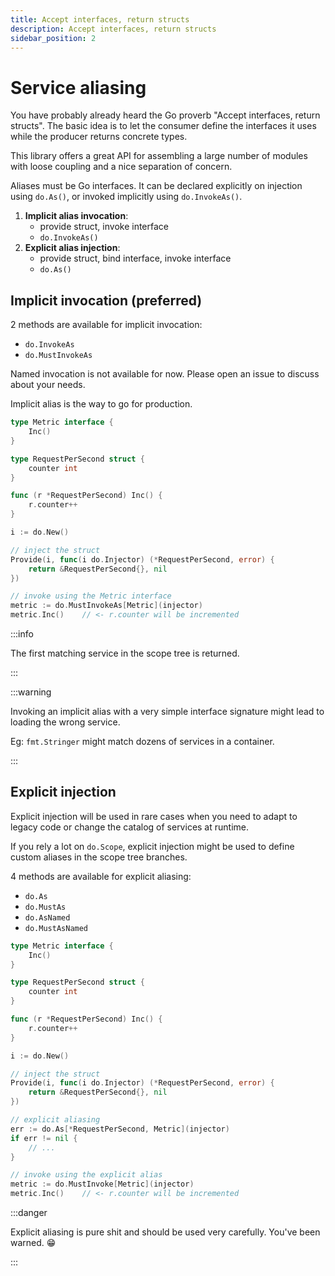 ```yaml
---
title: Accept interfaces, return structs
description: Accept interfaces, return structs
sidebar_position: 2
---
```


# Service aliasing

You have probably already heard the Go proverb "Accept interfaces, return structs". The basic idea is to let the consumer define the interfaces it uses while the producer returns concrete types.

This library offers a great API for assembling a large number of modules with loose coupling and a nice separation of concern.

Aliases must be Go interfaces. It can be declared explicitly on injection using `do.As()`, or invoked implicitly using `do.InvokeAs()`.

1. **Implicit alias invocation**:
   - provide struct, invoke interface
   - `do.InvokeAs()`
2. **Explicit alias injection**:
   - provide struct, bind interface, invoke interface
   - `do.As()`

## Implicit invocation (preferred)

2 methods are available for implicit invocation:
- `do.InvokeAs`
- `do.MustInvokeAs`

Named invocation is not available for now. Please open an issue to discuss about your needs.

Implicit alias is the way to go for production.

```go
type Metric interface {
    Inc()
}

type RequestPerSecond struct {
    counter int
}

func (r *RequestPerSecond) Inc() {
    r.counter++
}

i := do.New()

// inject the struct
Provide(i, func(i do.Injector) (*RequestPerSecond, error) {
    return &RequestPerSecond{}, nil
})

// invoke using the Metric interface
metric := do.MustInvokeAs[Metric](injector)
metric.Inc()    // <- r.counter will be incremented
```

:::info

The first matching service in the scope tree is returned.

:::

:::warning

Invoking an implicit alias with a very simple interface signature might lead to loading the wrong service.

Eg: `fmt.Stringer` might match dozens of services in a container.

:::

## Explicit injection

Explicit injection will be used in rare cases when you need to adapt to legacy code or change the catalog of services at runtime.

If you rely a lot on `do.Scope`, explicit injection might be used to define custom aliases in the scope tree branches.

4 methods are available for explicit aliasing:
- `do.As`
- `do.MustAs`
- `do.AsNamed`
- `do.MustAsNamed`

```go
type Metric interface {
    Inc()
}

type RequestPerSecond struct {
    counter int
}

func (r *RequestPerSecond) Inc() {
    r.counter++
}

i := do.New()

// inject the struct
Provide(i, func(i do.Injector) (*RequestPerSecond, error) {
    return &RequestPerSecond{}, nil
})

// explicit aliasing
err := do.As[*RequestPerSecond, Metric](injector)
if err != nil {
    // ...
}

// invoke using the explicit alias
metric := do.MustInvoke[Metric](injector)
metric.Inc()    // <- r.counter will be incremented
```

:::danger

Explicit aliasing is pure shit and should be used very carefully. You've been warned. 😁

:::

